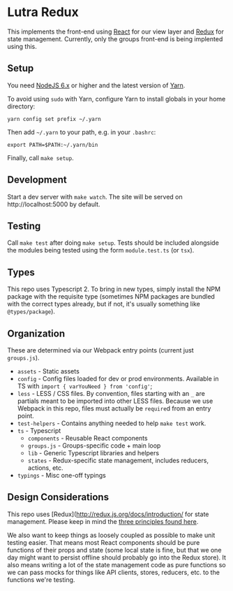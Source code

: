 Lutra Redux
===========
This implements the front-end using [React](https://facebook.github.io/react/)
for our view layer and  [Redux](http://redux.js.org/) for state management.
Currently, only the groups front-end is being implented using this.

Setup
-----
You need [NodeJS 6.x](https://nodejs.org/en/download/package-manager/) or
higher and the latest version of
[Yarn](https://yarnpkg.com/lang/en/docs/install/#linux-tab).

To avoid using `sudo` with Yarn, configure Yarn to install globals
in your home directory:

```
yarn config set prefix ~/.yarn
```

Then add `~/.yarn` to your path, e.g. in your `.bashrc`:

```
export PATH=$PATH:~/.yarn/bin
```

Finally, call `make setup`.

Development
-----------
Start a dev server with `make watch`. The site will be served on
http://localhost:5000 by default.

Testing
-------
Call `make test` after doing `make setup`. Tests should be included alongside
the modules being tested using the form `module.test.ts` (or `tsx`).

Types
-----
This repo uses Typescript 2. To bring in new types, simply install the NPM
package with the requisite type (sometimes NPM packages are bundled with
the correct types already, but if not, it's usually something like
`@types/package`).

Organization
------------
These are determined via our Webpack entry points (current just `groups.js`).
* `assets` - Static assets
* `config` - Config files loaded for dev or prod environments. Available in
  TS with `import { varYouNeed } from 'config'`;
* `less` - LESS / CSS files. By convention, files starting with an `_` are
  partials meant to be imported into other LESS files. Because we use Webpack
  in this repo, files must actually be `require`d from an entry point.
* `test-helpers` - Contains anything needed to help `make test` work.
* `ts` - Typescript
  * `components` - Reusable React components
  * `groups.js` - Groups-specific code + main loop
  * `lib` - Generic Typescript libraries and helpers
  * `states` - Redux-specific state management, includes reducers, actions, etc.
* `typings` - Misc one-off typings

Design Considerations
---------------------
This repo uses [Redux](http://redux.js.org/docs/introduction/ for state
management. Please keep in mind the
[three principles found here](http://redux.js.org/docs/introduction/ThreePrinciples.html).

We also want to keep things as loosely coupled as possible to make unit
testing easier. That means most React components should be pure functions
of their props and state (some local state is fine, but that we one day
might want to persist offline should probably go into the Redux store). It also
means writing a lot of the state management code as pure functions so we can
pass mocks for things like API clients, stores, reducers, etc. to the functions
we're testing.

